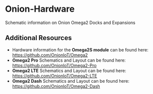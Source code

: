 # Onion-Hardware
Schematic information on Onion Omega2 Docks and Expansions

## Additional Resources

* Hardware information for the **Omega2S module** can be found here: https://github.com/OnionIoT/Omega2
* **Omega2 Pro** Schematics and Layout can be found here: https://github.com/OnionIoT/Omega2-Pro
* **Omega2 LTE** Schematics and Layout can be found here: https://github.com/OnionIoT/Omega2-LTE
* **Omega2 Dash** Schematics and Layout can be found here: https://github.com/OnionIoT/Omega2-Dash
